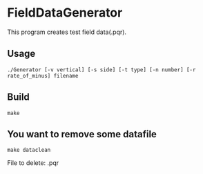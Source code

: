 # FieldDataGenerator
This program creates test field data(.pqr).
## Usage
`./Generator [-v vertical] [-s side] [-t type] [-n number] [-r rate_of_minus] filename`

## Build
`make`

## You want to remove some  datafile
`make dataclean`

File to delete: .pqr
